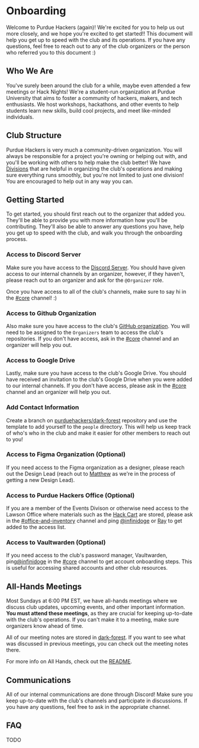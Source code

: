# Onboarding

Welcome to Purdue Hackers (again)! We're excited for you to help us out more closely, and we hope you're excited to get
started!! This document will help you get up to speed with the club and its operations. If you have any questions, feel
free to reach out to any of the club organizers or the person who referred you to this document :)

## Who We Are

You've surely been around the club for a while, maybe even attended a few meetings or Hack Nights! We're a student-run
organization at Purdue University that aims to foster a community of hackers, makers, and tech enthusiasts. We host
workshops, hackathons, and other events to help students learn new skills, build cool projects, and meet like-minded
individuals.

## Club Structure

Purdue Hackers is very much a community-driven organization. You will always be responsible for a project you're
owning or helping out with, and you'll be working with others to help make the club better! We have [Divisions](/meta/structure/divisions.md)
that are helpful in organizing the club's operations and making sure everything runs smoothly, but you're not limited to
just one division! You are encouraged to help out in any way you can.

## Getting Started

To get started, you should first reach out to the organizer that added you. They'll be able to provide you with more
information how you'll be contributing. They'll also be able to answer any questions you have, help you get up to speed
with the club, and walk you through the onboarding process.

### Access to Discord Server

Make sure you have access to the [Discord Server](https://discord.gg/BN2Avz35). You should have given access to our
internal channels by an organizer, however, if they haven't, please reach out to an organizer and ask for the `@Organizer`
role.

Once you have access to all of the club's channels, make sure to say hi in the [#core](https://discord.com/channels/772576325897945119/890595036855685181)
channel! :)

### Access to Github Organization

Also make sure you have access to the club's [GitHub organization](https://github.com/purduehackers). You will need to be
assigned to the `Organizers` team to access the club's repositories. If you don't have access, ask in the [#core](https://discord.com/channels/772576325897945119/890595036855685181)
channel and an organizer will help you out.

### Access to Google Drive

Lastly, make sure you have access to the club's Google Drive. You should have received an invitation to the club's Google
Drive when you were added to our internal channels. If you don't have access, please ask in the [#core](https://discord.com/channels/772576325897945119/890595036855685181)
channel and an organizer will help you out.

### Add Contact Information

Create a branch on [purduehackers/dark-forest](https://github.com/purduehackers/dark-forest) repository and use the template to
add yourself to the `people` directory. This will help us keep track of who's who in the club and make it easier for other members
to reach out to you!

### Access to Figma Organization (Optional)

If you need access to the Figma organization as a designer, please reach out the Design Lead (reach out to [Matthew](https://github.com/purduehackers/dark-forest/blob/main/people/organizers/hewillyeah.md)
as we're in the process of getting a new Design Lead).

### Access to Purdue Hackers Office (Optional)

If you are a member of the Events Divison or otherwise need access to the Lawson Office where materials such as the [Hack Cart](/events/hack-night/hack-cart)
are stored, please ask in the [#office-and-inventory](https://discord.com/channels/772576325897945119/1330647820960530464) channel
and ping [@infinidoge](https://github.com/purduehackers/dark-forest/blob/main/people/organizers/infinidoge.md) or [Ray](https://github.com/purduehackers/dark-forest/blob/main/people/organizers/rayhanadev.md)
to get added to the access list.

### Access to Vaultwarden (Optional)

If you need access to the club's password manager, Vaultwarden, ping[@infinidoge](https://github.com/purduehackers/dark-forest/blob/main/people/organizers/infinidoge.md)
in the [#core](https://discord.com/channels/772576325897945119/890595036855685181) channel to get account onboarding steps.
This is useful for accessing shared accounts and other club resources.

## All-Hands Meetings

Most Sundays at 6:00 PM EST, we have all-hands meetings where we discuss club updates, upcoming events, and other important
information. **You must attend these meetings**, as they are crucial for keeping up-to-date with the club's operations. If
you can't make it to a meeting, make sure organizers know ahead of time.

All of our meeting notes are stored in [dark-forest](https://github.com/purdue-hackers/dark-forest). If you
want to see what was discussed in previous meetings, you can check out the meeting notes there.

For more info on All Hands, check out the [README](/meta/meetings/all-hands/README.md).

## Communications

All of our internal communications are done through Discord! Make sure you keep up-to-date with the club's channels and
participate in discussions. If you have any questions, feel free to ask in the appropriate channel.

## FAQ

TODO
